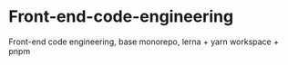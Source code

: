 # Front-end-code-engineering
Front-end code engineering, base monorepo, lerna + yarn workspace + pnpm
